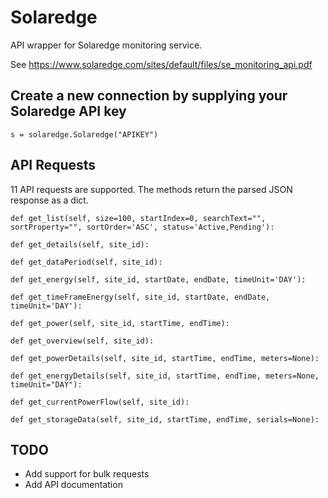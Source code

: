 # Solaredge
API wrapper for Solaredge monitoring service.

See https://www.solaredge.com/sites/default/files/se_monitoring_api.pdf

## Create a new connection by supplying your Solaredge API key
```
s = solaredge.Solaredge("APIKEY")
```

## API Requests
11 API requests are supported. The methods return the parsed JSON response as a dict.

```
def get_list(self, size=100, startIndex=0, searchText="", sortProperty="", sortOrder='ASC', status='Active,Pending'):

def get_details(self, site_id):

def get_dataPeriod(self, site_id):

def get_energy(self, site_id, startDate, endDate, timeUnit='DAY'):

def get_timeFrameEnergy(self, site_id, startDate, endDate, timeUnit='DAY'):

def get_power(self, site_id, startTime, endTime):

def get_overview(self, site_id):

def get_powerDetails(self, site_id, startTime, endTime, meters=None):

def get_energyDetails(self, site_id, startTime, endTime, meters=None, timeUnit="DAY"):

def get_currentPowerFlow(self, site_id):

def get_storageData(self, site_id, startTime, endTime, serials=None):
```

## TODO
* Add support for bulk requests
* Add API documentation
